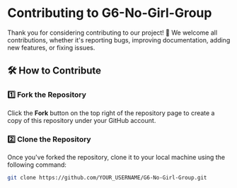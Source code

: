 # Contributing to G6-No-Girl-Group

Thank you for considering contributing to our project! 🎉 We welcome all contributions, whether it's reporting bugs, improving documentation, adding new features, or fixing issues.

## 🛠 How to Contribute

### 1️⃣ Fork the Repository
Click the **Fork** button on the top right of the repository page to create a copy of this repository under your GitHub account.

### 2️⃣ Clone the Repository
Once you've forked the repository, clone it to your local machine using the following command:
```bash
git clone https://github.com/YOUR_USERNAME/G6-No-Girl-Group.git
